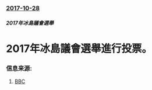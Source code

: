 ### [2017-10-28](/news/2017/10/28/index.md)

##### 2017年冰島議會選舉
# 2017年冰島議會選舉進行投票。 




### 信息来源:

1. [BBC](http://www.bbc.com/news/world-europe-41787919)
